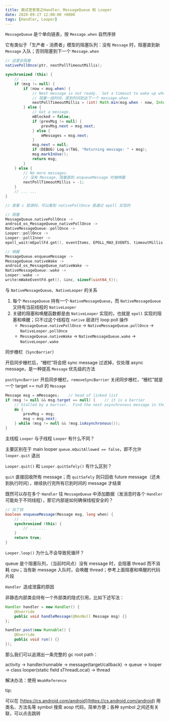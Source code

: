 ```yaml
---
title: 面试官家常之Handler、MessageQueue 和 Looper
date: 2020-09-27 12:00:00 +0800
tags: [Handler, Looper]
---
```


`MessageQueue` 是个单向链表，按 `Message.when` 自然序排

它有类似于「生产者 - 消费者」模型的阻塞队列：没有 `Message` 时，阻塞直到新 `Message` 入队；否则阻塞到下一个 `Message.when`

```java
// 这里会阻塞
nativePollOnce(ptr, nextPollTimeoutMillis);

synchronized (this) {
    // ... ...
    if (msg != null) {
        if (now < msg.when) {
            // Next message is not ready.  Set a timeout to wake up when it is ready.
            // 阻塞一段时间，直到时间到达下一个 message.when
            nextPollTimeoutMillis = (int) Math.min(msg.when - now, Integer.MAX_VALUE);
        } else {
            // Got a message.
            mBlocked = false;
            if (prevMsg != null) {
                prevMsg.next = msg.next;
            } else {
                mMessages = msg.next;
            }
            msg.next = null;
            if (DEBUG) Log.v(TAG, "Returning message: " + msg);
            msg.markInUse();
            return msg;
        }
    } else {
        // No more messages.
        // 没有 Message，阻塞直到 enqueueMessage 时被唤醒
        nextPollTimeoutMillis = -1;
    }
    // ... ...
}
```

```cpp
// 查看 c 层源码，可以看到 nativePollOnce 是通过 epoll 实现的

// 阻塞
MessageQueue.nativePollOnce ->
android_os_MessageQueue_nativePollOnce ->
NativeMessageQueue::pollOnce ->
Looper::pollOnce ->
Looper::pollInner ->
epoll_wait(mEpollFd.get(), eventItems, EPOLL_MAX_EVENTS, timeoutMillis);

// 唤醒
MessageQueue.enqueueMessage ->
MessageQueue.nativeWake ->
android_os_MessageQueue_nativeWake ->
NativeMessageQueue::wake ->
Looper::wake ->
write(mWakeEventFd.get(), &inc, sizeof(uint64_t));
```

与 `NativeMessageQueue`、`NativeLooper` 的关系

1. 每个 `MessageQueue` 持有一个 `NativeMessageQueue`，而 `NativeMessageQueue` 又持有当前线程的 `NativeLooper`
2. 关键的阻塞和唤醒函数都是由 `NativeLooper` 实现的，也就是 `epoll` 实现的阻塞和唤醒；只不过这个线程在 `native` 层进行 loop poll 操作
    - `MessageQueue.nativePollOnce` → `NativeMessageQueue.pollOnce` → `NativeLooper.pollOnce`
    - `MessageQueue.nativeWake` → `NativeMessageQueue.wake` → `NativeLooper.wake`

同步栅栏（`SyncBarrier`）

开启同步栅栏后，“栅栏”将会把 sync message 过滤掉，仅处理 async message，是一种提高 `Message` 优先级的方法

`postSyncBarrier` 开启同步栅栏，`removeSyncBarrier` 关闭同步栅栏，“栅栏”就是一个 target == null 的 `Message`

```java
Message msg = mMessages;    // head of linked list
if (msg != null && msg.target == null) {    // it is a barrier
    // Stalled by a barrier.  Find the next asynchronous message in the queue.
    do {
        prevMsg = msg;
        msg = msg.next;
    } while (msg != null && !msg.isAsynchronous());
}
```

主线程 `Looper` 与子线程 `Looper` 有什么不同？

主要区别在于 main looper `queue.mQuitAllowed == false`，即不允许 `looper.quit` 退出

`Looper.quit()` 和 `Looper.quitSafely()` 有什么区别？

`quit` 直接回收所有 message；而 `quitSafely` 则只回收 future message（还未到执行时间），继续执行完所有已到时间的 message 才结束

既然可以存在多个 `Handler` 往 `MessageQueue` 中添加数据（发消息时各个 `Handler` 可能处于不同线程），那它内部是如何确保线程安全的？

```java
// 加了锁
boolean enqueueMessage(Message msg, long when) {
    // ... ...
    synchronized (this) {
        // ... ...
    }
    return true;
}
```

`Looper.loop()` 为什么不会导致死循环？

queue 是个阻塞队列，（当前时间点）没有 message 时，会阻塞 thread 而不消耗 cpu；当有新 message 入队时，会唤醒 thread；参考上面阻塞和唤醒的代码片段

`Handler `造成泄露的原因

非静态内部类会持有一个外部类的隐式引用，比如下述写法：

```java
Handler handler = new Handler() {
    @Override
    public void handleMessage(@NonNull Message msg) {}
};

handler.post(new Runnable() {
    @Override
    public void run() {}
});
```

那么我们可以追溯出一条完整的 gc root path：

activity → handler/runnable → message(target/callback) → queue → looper → class looper(static field sThreadLocal) → thread

解决办法：使用 `WeakReference`

tip:

可以在 [https://cs.android.com/android](https://cs.android.com/android) 用类名、方法名等 symbol 搜索 aosp 代码，简单方便；各种 symbol 之间还有关联，可以点击跳转